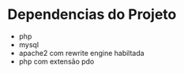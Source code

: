 # Dependencias do Projeto
 - php 
 - mysql 
 - apache2 com rewrite engine habiltada
 - php com extensão pdo
